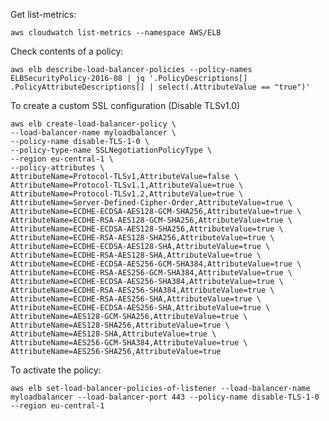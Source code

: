 Get list-metrics:

    aws cloudwatch list-metrics --namespace AWS/ELB

Check contents of a policy:

    aws elb describe-load-balancer-policies --policy-names ELBSecurityPolicy-2016-08 | jq '.PolicyDescriptions[] .PolicyAttributeDescriptions[] | select(.AttributeValue == "true")'


To create a custom SSL configuration (Disable TLSv1.0)

    aws elb create-load-balancer-policy \
    --load-balancer-name myloadbalancer \
    --policy-name disable-TLS-1-0 \
    --policy-type-name SSLNegotiationPolicyType \
    --region eu-central-1 \
    --policy-attributes \
    AttributeName=Protocol-TLSv1,AttributeValue=false \
    AttributeName=Protocol-TLSv1.1,AttributeValue=true \
    AttributeName=Protocol-TLSv1.2,AttributeValue=true \
    AttributeName=Server-Defined-Cipher-Order,AttributeValue=true \
    AttributeName=ECDHE-ECDSA-AES128-GCM-SHA256,AttributeValue=true \
    AttributeName=ECDHE-RSA-AES128-GCM-SHA256,AttributeValue=true \
    AttributeName=ECDHE-ECDSA-AES128-SHA256,AttributeValue=true \
    AttributeName=ECDHE-RSA-AES128-SHA256,AttributeValue=true \
    AttributeName=ECDHE-ECDSA-AES128-SHA,AttributeValue=true \
    AttributeName=ECDHE-RSA-AES128-SHA,AttributeValue=true \
    AttributeName=ECDHE-ECDSA-AES256-GCM-SHA384,AttributeValue=true \
    AttributeName=ECDHE-RSA-AES256-GCM-SHA384,AttributeValue=true \
    AttributeName=ECDHE-ECDSA-AES256-SHA384,AttributeValue=true \
    AttributeName=ECDHE-RSA-AES256-SHA384,AttributeValue=true \
    AttributeName=ECDHE-RSA-AES256-SHA,AttributeValue=true \
    AttributeName=ECDHE-ECDSA-AES256-SHA,AttributeValue=true \
    AttributeName=AES128-GCM-SHA256,AttributeValue=true \
    AttributeName=AES128-SHA256,AttributeValue=true \
    AttributeName=AES128-SHA,AttributeValue=true \
    AttributeName=AES256-GCM-SHA384,AttributeValue=true \
    AttributeName=AES256-SHA256,AttributeValue=true

To activate the policy:

    aws elb set-load-balancer-policies-of-listener --load-balancer-name myloadbalancer --load-balancer-port 443 --policy-name disable-TLS-1-0 --region eu-central-1

